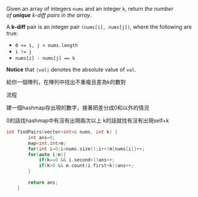 Given an array of integers `nums` and an integer `k`, return _the number of **unique** k-diff pairs in the array_.

A **k-diff** pair is an integer pair `(nums[i], nums[j])`, where the following are true:

-   `0 <= i, j < nums.length`
-   `i != j`
-   `nums[i] - nums[j] == k`

**Notice** that `|val|` denotes the absolute value of `val`.

給你一個陣列，在陣列中找出不重複且差為k的數對

流程

建一個hashmap存出現的數字，接著把差分成0和以外的情況

0的話找hashmap中有沒有出現兩次以上 
k的話就找有沒有出現self+k
```cpp
int findPairs(vector<int>& nums, int k) { 
        int ans=0;
        map<int,int>m;
        for(int i=0;i<nums.size();i++)m[nums[i]]++;
        for(auto i:m){
            if(k==0 && i.second>1)ans++;
            if(k>0 && m.count(i.first+k))ans++;
        }
        
        return ans;
    }
```
